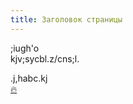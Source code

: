 ```yaml
---
title: Заголовок страницы
---
```


;iugh'o  
kjv;sycbl.z/cns;l.



.j,habc.kj  
[:fire:](/README.md)
